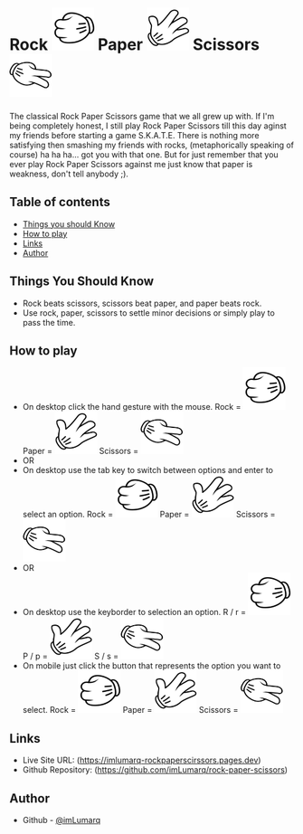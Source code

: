 # Rock <img src="./images/rock.png" width="75" height="75"> Paper <img src="./images/paper.png" width="75" height="75"> Scissors <img src="./images/scissors.png" width="75" height="75">

The classical Rock Paper Scissors game that we all grew up with. If I'm being completely honest, I still play Rock Paper Scissors till this day aginst my friends before starting a game S.K.A.T.E. There is nothing more satisfying then smashing my friends with rocks, (metaphorically speaking of course) ha ha ha... got you with that one. But for just remember that you ever play Rock Paper Scissors against me just know that paper is weakness, don't tell anybody ;).

## Table of contents

-   [Things you should Know](#thinks-you-should-know)
-   [How to play](#how-to-play)
-   [Links](#Links)
-   [Author](#author)
  
## Things You Should Know

-  Rock beats scissors, scissors beat paper, and paper beats rock.
-  Use rock, paper, scissors to settle minor decisions or simply play to pass the time.

## How to play 

-  On desktop click the hand gesture with the mouse. Rock = <img src="./images/rock.png" width="75" height="75"> Paper = <img src="./images/paper.png" width="75" height="75"> Scissors = <img src="./images/scissors.png" width="75" height="75">
-  OR
-  On desktop use the tab key to switch between options and enter to select an option. Rock = <img src="./images/rock.png" width="75" height="75"> Paper = <img src="./images/paper.png" width="75" height="75"> Scissors = <img src="./images/scissors.png" width="75" height="75">
-  OR
-  On desktop use the keyborder to selection an option. R / r = <img src="./images/rock.png" width="75" height="75">P / p = <img src="./images/paper.png" width="75" height="75"> S / s = <img src="./images/scissors.png" width="75" height="75">
-  On mobile just click the button that represents the option you want to select. Rock = <img src="./images/rock.png" width="75" height="75"> Paper = <img src="./images/paper.png" width="75" height="75"> Scissors = <img src="./images/scissors.png" width="75" height="75">

## Links

-   Live Site URL: (https://imlumarq-rockpaperscirssors.pages.dev)
-   Github Repository: (https://github.com/imLumarq/rock-paper-scissors)

## Author

-   Github - [@imLumarq](https://github.com/imLumarq)
